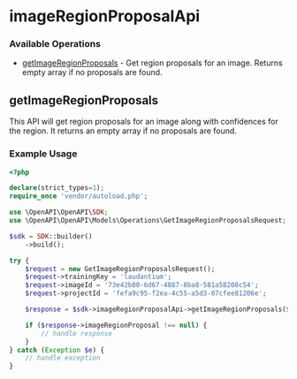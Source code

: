 # imageRegionProposalApi

### Available Operations

* [getImageRegionProposals](#getimageregionproposals) - Get region proposals for an image. Returns empty array if no proposals are found.

## getImageRegionProposals

This API will get region proposals for an image along with confidences for the region. It returns an empty array if no proposals are found.

### Example Usage

```php
<?php

declare(strict_types=1);
require_once 'vendor/autoload.php';

use \OpenAPI\OpenAPI\SDK;
use \OpenAPI\OpenAPI\Models\Operations\GetImageRegionProposalsRequest;

$sdk = SDK::builder()
    ->build();

try {
    $request = new GetImageRegionProposalsRequest();
    $request->trainingKey = 'laudantium';
    $request->imageId = '73e42b00-6d67-4887-8ba8-581a58208c54';
    $request->projectId = 'fefa9c95-f2ea-4c55-a5d3-07cfee81206e';

    $response = $sdk->imageRegionProposalApi->getImageRegionProposals($request);

    if ($response->imageRegionProposal !== null) {
        // handle response
    }
} catch (Exception $e) {
    // handle exception
}
```
